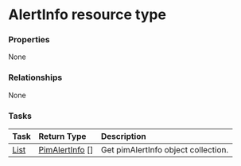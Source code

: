 # AlertInfo resource type



### Properties
None

### Relationships
None


### Tasks

| Task		   | Return Type	|Description|
|:---------------|:--------|:----------|
|[List](../api/pimalertinfo_list.md) | [PimAlertInfo](pimalertinfo.md) [] |Get pimAlertInfo object collection. |

<!-- uuid: adff9ad3-d985-4415-9582-3c0f6d15054e
2015-10-09 18:21:32 UTC -->